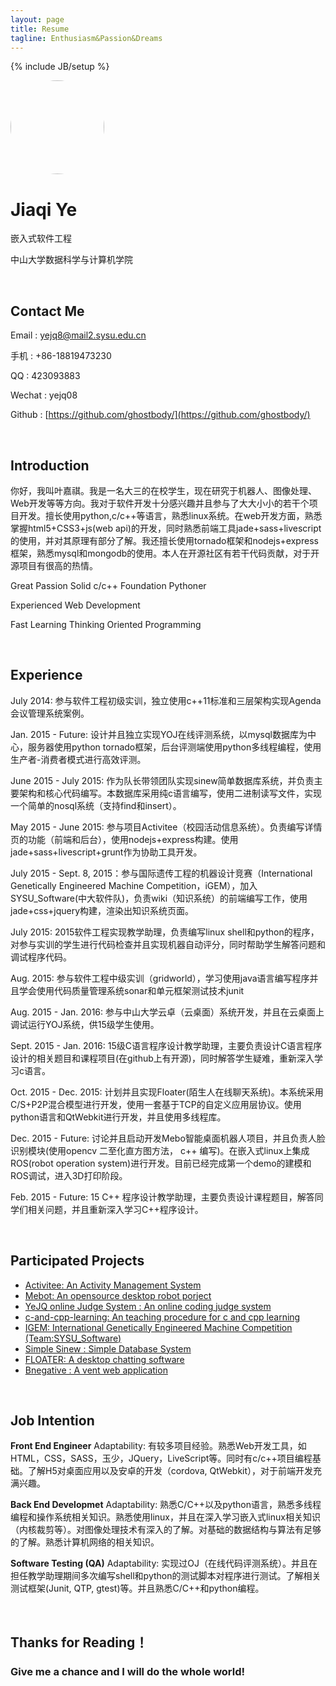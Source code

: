 ```yaml
---
layout: page
title: Resume
tagline: Enthusiasm&Passion&Dreams
---
```

{% include JB/setup %}

<img src="{{ site.url }}/assets/images/me.png" width="150" style="border-radius:50%;">

<br>

# Jiaqi Ye

嵌入式软件工程

中山大学数据科学与计算机学院

<br>

## Contact Me

Email : yejq8@mail2.sysu.edu.cn

手机 : +86-18819473230

QQ : 423093883

Wechat : yejq08

Github : [https://github.com/ghostbody/](https://github.com/ghostbody/)


<br>

## Introduction

你好，我叫叶嘉祺。我是一名大三的在校学生，现在研究于机器人、图像处理、Web开发等等方向。我对于软件开发十分感兴趣并且参与了大大小小的若干个项目开发。擅长使用python,c/c++等语言，熟悉linux系统。在web开发方面，熟悉掌握html5+CSS3+js(web api)的开发，同时熟悉前端工具jade+sass+livescript的使用，并对其原理有部分了解。我还擅长使用tornado框架和nodejs+express框架，熟悉mysql和mongodb的使用。本人在开源社区有若干代码贡献，对于开源项目有很高的热情。

<span class="label label-danger">Great Passion</span>
<span class="label label-primary">Solid  c/c++ Foundation</span>
<span class="label label-primary">Pythoner </span>

<span class="label label-success">Experienced Web Development </span>

<span class="label label-info">Fast Learning</span>
<span class="label label-info">Thinking Oriented Programming</span>

<br>

## Experience
July 2014: 参与软件工程初级实训，独立使用c++11标准和三层架构实现Agenda会议管理系统案例。

Jan. 2015 - Future: 设计并且独立实现YOJ在线评测系统，以mysql数据库为中心，服务器使用python tornado框架，后台评测端使用python多线程编程，使用生产者-消费者模式进行高效评测。

June 2015 - July 2015: 作为队长带领团队实现sinew简单数据库系统，并负责主要架构和核心代码编写。本数据库采用纯c语言编写，使用二进制读写文件，实现一个简单的nosql系统（支持find和insert）。

May 2015 - June 2015: 参与项目Activitee（校园活动信息系统）。负责编写详情页的功能（前端和后台），使用nodejs+express构建。使用jade+sass+livescript+grunt作为协助工具开发。

July 2015 - Sept. 8, 2015：参与国际遗传工程的机器设计竞赛（International Genetically Engineered Machine Competition，iGEM），加入SYSU_Software(中大软件队)，负责wiki（知识系统）的前端编写工作，使用jade+css+jquery构建，渲染出知识系统页面。

July 2015: 2015软件工程实现教学助理，负责编写linux shell和python的程序，对参与实训的学生进行代码检查并且实现机器自动评分，同时帮助学生解答问题和调试程序代码。

Aug. 2015: 参与软件工程中级实训（gridworld），学习使用java语言编写程序并且学会使用代码质量管理系统sonar和单元框架测试技术junit

Aug. 2015 - Jan. 2016: 参与中山大学云卓（云桌面）系统开发，并且在云桌面上调试运行YOJ系统，供15级学生使用。

Sept. 2015 - Jan. 2016: 15级C语言程序设计教学助理，主要负责设计C语言程序设计的相关题目和课程项目(在github上有开源)，同时解答学生疑难，重新深入学习c语言。

Oct. 2015 - Dec. 2015: 计划并且实现Floater(陌生人在线聊天系统)。本系统采用C/S+P2P混合模型进行开发，使用一套基于TCP的自定义应用层协议。使用python语言和QtWebkit进行开发，并且使用多线程库。

Dec. 2015 - Future: 讨论并且启动开发Mebo智能桌面机器人项目，并且负责人脸识别模块(使用opencv 二至化直方图方法， c++ 编写)。在嵌入式linux上集成ROS(robot operation system)进行开发。目前已经完成第一个demo的建模和ROS调试，进入3D打印阶段。

Feb. 2015 - Future: 15 C++ 程序设计教学助理，主要负责设计课程题目，解答同学们相关问题，并且重新深入学习C++程序设计。


<br>

## Participated Projects

- [Activitee: An Activity Management System](https://github.com/ghostbody/Activitee)
- [Mebot: An opensource desktop robot porject](https://github.com/ghostbody/Mebo)
- [YeJQ online Judge System : An online coding judge system](https://github.com/ghostbody/Yejq-online-judge)
- [c-and-cpp-learning: An teaching procedure for c and cpp learning](https://github.com/wujr5/c-and-cpp-language-learning)
- [IGEM: International Genetically Engineered Machine Competition (Team:SYSU_Software)](http://2015.igem.org/Team:SYSU-Software)
- [Simple Sinew : Simple Database System](http://2015.igem.org/Team:SYSU-Software)
- [FLOATER: A desktop chatting software](https://github.com/ghostbody/computer-network)
- [Bnegative : A vent web application](http://bnegative.sinaapp.com/)

<br>

## Job Intention

**Front End Engineer**
Adaptability: 有较多项目经验。熟悉Web开发工具，如HTML，CSS，SASS，玉少，JQuery，LiveScript等。同时有c/c++项目编程基础。了解H5对桌面应用以及安卓的开发（cordova, QtWebkit），对于前端开发充满兴趣。

**Back End Developmet**
Adaptability: 熟悉C/C++以及python语言，熟悉多线程编程和操作系统相关知识。熟悉使用linux，并且在深入学习嵌入式linux相关知识（内核裁剪等）。对图像处理技术有深入的了解。对基础的数据结构与算法有足够的了解。熟悉计算机网络的相关知识。

**Software Testing (QA)**
Adaptability: 实现过OJ（在线代码评测系统）。并且在担任教学助理期间多次编写shell和python的测试脚本对程序进行测试。了解相关测试框架(Junit, QTP, gtest)等。并且熟悉C/C++和python编程。

<br>

## Thanks for Reading！

### Give me a chance and I will do the whole world!

